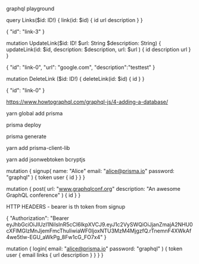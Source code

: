 

graphql playground

query Links($id: ID!) {
  link(id: $id) {
    id
    url
    description
  }
}

{
  "id": "link-3"
}

mutation UpdateLink($id: ID! $url: String $description: String) {
  updateLink(id: $id, description: $description, url: $url ) {
    id
    description
    url
  }
}

{
  "id": "link-0",
  "url": "google.com",
  "description":"testtest"
}

mutation DeleteLink ($id: ID!) {
  deleteLink(id: $id) {
    id
  }
}

{
  "id": "link-0"
}

https://www.howtographql.com/graphql-js/4-adding-a-database/

yarn global add prisma

prisma deploy

prisma generate

yarn add prisma-client-lib


yarn add jsonwebtoken bcryptjs



mutation {
  signup(
    name: "Alice"
    email: "alice@prisma.io"
    password: "graphql"
  ) {
    token
    user {
      id
    }
  }
}

mutation {
  post(
    url: "www.graphqlconf.org"
    description: "An awesome GraphQL conference"
  ) {
    id
  }
}

HTTP HEADERS - bearer is th token from signup

{
  "Authorization": "Bearer eyJhbGciOiJIUzI1NiIsInR5cCI6IkpXVCJ9.eyJ1c2VySWQiOiJjanZmajA2NHU0cXFlMGIzMnJjemFmcThuIiwiaWF0IjoxNTU3MzM4MjgzfQ.rTnemnF4XWkAf4we5tlw-EGU_aWkPg_8Fw1cG_FO7x4"
}


mutation {
  login(
    email: "alice@prisma.io"
    password: "graphql"
  ) {
    token
    user {
      email
      links {
        url
        description
      }
    }
  }
}